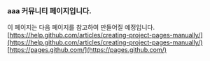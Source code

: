 ### aaa 커뮤니티 페이지입니다.

이 페이지는 다음 페이지를 참고하여 만들어질 예정입니다. <br>
[https://help.github.com/articles/creating-project-pages-manually/](https://help.github.com/articles/creating-project-pages-manually/)
<br>
[https://pages.github.com/](https://pages.github.com/)
